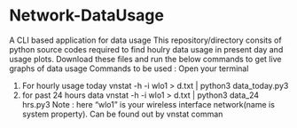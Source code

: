 # Network-DataUsage
A CLI based application for data usage 
This repository/directory consits of python source codes required to find houlry data usage in present day and usage plots. 
Download these files and run the below commands to get live graphs of data usage 
Commands to be used : Open your terminal 
1) For hourly usage today vnstat -h -i wlo1 > d.txt | python3 data_today.py3 
2) for past 24 hours data vnstat -h -i wlo1 > d.txt | python3 data_24 hrs.py3 
Note : here “wlo1” is your wireless interface network(name is system property). Can be found out by vnstat comman
